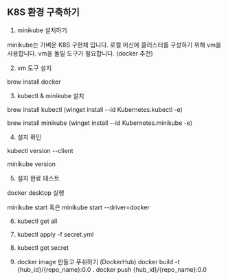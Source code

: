## K8S 환경 구축하기

1. minikube 설치하기

minikube는 가벼운 K8S 구현체 입니다. 로컬 머신에 클러스터를 구성하기 위해 vm을 사용합니다. 
vm을 돌릴 도구가 필요합니다. (docker 추천)

2. vm 도구 설치

brew install docker

3. kubectl & minikube 설치

brew install kubectl (winget install --id Kubernetes.kubectl -e)

brew install minikube (winget install --id Kubernetes.minikube -e)

4. 설치 확인

kubectl version --client

minikube version

5. 설치 완료 테스트

docker desktop 실행

minikube start 혹은 minikube start --driver=docker

6. kubectl get all

7. kubectl apply -f secret.yml

8. kubectl get secret

9. docker image 만들고 푸쉬하기 (DockerHub)
docker build -t {hub_id}/{repo_name}:0.0 .
docker push {hub_id}/{repo_name}:0.0